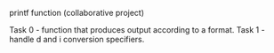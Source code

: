 printf function (collaborative project)


Task 0 - function that produces output according to a format.
Task 1 - handle d and i conversion specifiers.


